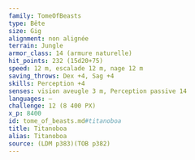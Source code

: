 ```yaml
---
family: TomeOfBeasts
type: Bête
size: Gig
alignment: non alignée
terrain: Jungle
armor_class: 14 (armure naturelle)
hit_points: 232 (15d20+75)
speed: 12 m, escalade 12 m, nage 12 m
saving_throws: Dex +4, Sag +4
skills: Perception +4
senses: vision aveugle 3 m, Perception passive 14
languages: —
challenge: 12 (8 400 PX)
x_p: 8400
id: tome_of_beasts.md#titanoboa
title: Titanoboa
alias: Titanoboa
source: (LDM p383)(TOB p382)
---
```


